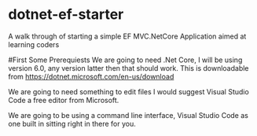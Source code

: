 # dotnet-ef-starter
A walk through of starting a simple EF MVC.NetCore Application aimed at learning coders

#First Some Prerequiests
We are going to need .Net Core, I will be using version 6.0, any version latter then that should work. This is downloadable from https://dotnet.microsoft.com/en-us/download 

We are going to need something to edit files I would suggest Visual Studio Code a free editor from Microsoft.

We are going to be using a command line interface, Visual Studio Code as one built in sitting right in there for you. 

